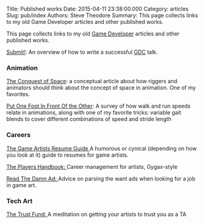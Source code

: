 Title: Published works
Date: 2015-04-11 23:38:00.000
Category: articles
Slug: pub/index
Authors: Steve Theodore
Summary: This page collects links to my old Game Developer articles and other published works.  


This page collects links to my old [Game Developer](http://www.gamasutra.com/topic/game-developer) articles and other published works.  

[Submit!](submit): An overview of how to write a successful [GDC](http://gdconf.com) talk.

### Animation

  
[The Conquest of Space](conquest_space):  a conceptual article about how riggers and animators should think about the concept of space in animation.  One of my favorites.  
  
[Put One Foot In Front Of the Other](one_foot_in_front):   A survey of how walk and run speeds relate in animations, along with one of my favorite tricks: variable gait blends to cover different combinations of speed and stride length  
  


### Careers

  
[The Game Artists Resume Guide  ](game_artists_resume_guide)A humorous or cynical (depending on how you look at it) guide to resumes for game artists.  
  
[The Players Handbook: ](players_handbook)Career management for artists, Gygax-style  
  
[Read The Damn Ad: ](read_the_damn_ad)Advice on parsing the want ads when looking for a job in game art.    


### Tech Art

  
[The Trust Fund: ](trust_fund)A meditation on getting your artists to trust you as a TA  
  
  


